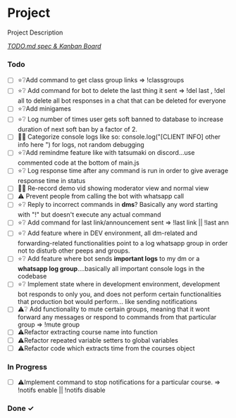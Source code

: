 # Project

Project Description

<em>[TODO.md spec & Kanban Board](https://bit.ly/3fCwKfM)</em>

### Todo

- [ ] ⭐❔Add command to get class group links => !classgroups  
- [ ] ⭐❔ Add command for bot to delete the last thing it sent => !del last , !del all to delete all bot responses in a chat that can be deleted for everyone  
- [ ] ⭐❔Add minigames  
- [ ] ⭐❔ Log number of times user gets soft banned to database to increase duration of next soft ban by a factor of 2.  
- [ ] 👍🏽 Categorize console logs like so: console.log("[CLIENT INFO] other info here ") for logs, not random debugging  
- [ ] ⭐❔Add remindme feature like with tatsumaki on discord...use commented code at the bottom of main.js  
- [ ] ⭐❔ Log response time after any command is run in order to give average response time in status  
- [ ] 👍🏽 Re-record demo vid showing moderator view and normal view  
- [ ] ⚠️ Prevent people from calling the bot with whatsapp call  
- [ ] ⭐❔ Reply to incorrect commands in **dms**? Basically any word starting with "!" but doesn't execute any actual command  
- [ ] ⭐❔ Add command for last link/announcement sent => !last link || !last ann  
- [ ] ⭐❔ Add feature where in DEV environment, all dm-related and forwarding-related functionalities point to a log whatsapp group in order not to disturb other peeps and groups.  
- [ ] ⭐❔ Add feature where bot sends **important logs** to my dm or a **whatsapp log group**....basically all important console logs in the codebase  
- [ ] ⭐❔ Implement state where in development environment, development bot responds to only you, and does not perform certain functionalities that production bot would perform... like sending notifications  
- [ ] ⚠️❔ Add functionality to mute certain groups, meaning that it wont forward any messages or respond to commands from that particular group => !mute group  
- [ ] ⚠️Refactor extracting course name into function  
- [ ] ⚠️Refactor repeated variable setters to global variables  
- [ ] ⚠️Refactor code which extracts time from the courses object  

### In Progress

- [ ] ⚠️Implement command to stop notifications for a particular course. => !notifs enable <course> || !notifs disable <course>  

### Done ✓


